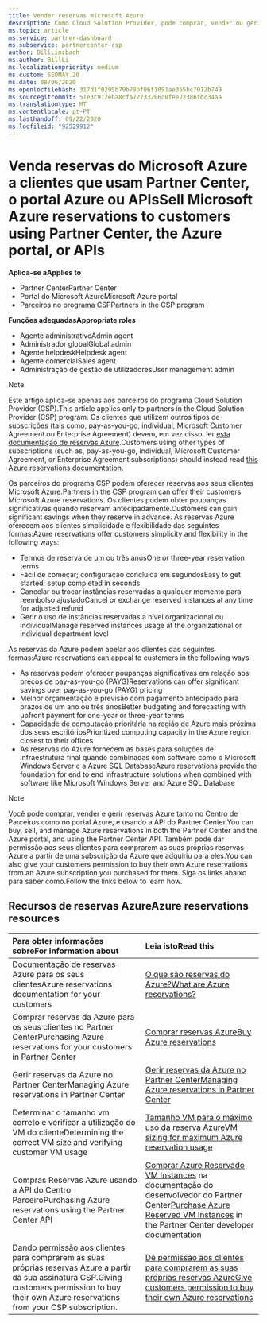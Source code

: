 ```yaml
---
title: Vender reservas microsoft Azure
description: Como Cloud Solution Provider, pode comprar, vender ou gerir reservas da Azure para os clientes. Use Partner Center, o portal Azure ou a API do Centro Parceiro.
ms.topic: article
ms.service: partner-dashboard
ms.subservice: partnercenter-csp
author: BillLinzbach
ms.author: BillLi
ms.localizationpriority: medium
ms.custom: SEOMAY.20
ms.date: 08/06/2020
ms.openlocfilehash: 317d1f0295b79b79bf06f1091ae365bc7012b749
ms.sourcegitcommit: 51e3c912eba8cfa72733206c0fee22386fbc34aa
ms.translationtype: MT
ms.contentlocale: pt-PT
ms.lasthandoff: 09/22/2020
ms.locfileid: "92529912"
---
```

# <a name="sell-microsoft-azure-reservations-to-customers-using-partner-center-the-azure-portal-or-apis"></a><span data-ttu-id="9ac1b-104">Venda reservas do Microsoft Azure a clientes que usam Partner Center, o portal Azure ou APIs</span><span class="sxs-lookup"><span data-stu-id="9ac1b-104">Sell Microsoft Azure reservations to customers using Partner Center, the Azure portal, or APIs</span></span>

<span data-ttu-id="9ac1b-105">**Aplica-se a**</span><span class="sxs-lookup"><span data-stu-id="9ac1b-105">**Applies to**</span></span>

- <span data-ttu-id="9ac1b-106">Partner Center</span><span class="sxs-lookup"><span data-stu-id="9ac1b-106">Partner Center</span></span>
- <span data-ttu-id="9ac1b-107">Portal do Microsoft Azure</span><span class="sxs-lookup"><span data-stu-id="9ac1b-107">Microsoft Azure portal</span></span>
- <span data-ttu-id="9ac1b-108">Parceiros no programa CSP</span><span class="sxs-lookup"><span data-stu-id="9ac1b-108">Partners in the CSP program</span></span>

<span data-ttu-id="9ac1b-109">**Funções adequadas**</span><span class="sxs-lookup"><span data-stu-id="9ac1b-109">**Appropriate roles**</span></span>

- <span data-ttu-id="9ac1b-110">Agente administrativo</span><span class="sxs-lookup"><span data-stu-id="9ac1b-110">Admin agent</span></span>
- <span data-ttu-id="9ac1b-111">Administrador global</span><span class="sxs-lookup"><span data-stu-id="9ac1b-111">Global admin</span></span>
- <span data-ttu-id="9ac1b-112">Agente helpdesk</span><span class="sxs-lookup"><span data-stu-id="9ac1b-112">Helpdesk agent</span></span>
- <span data-ttu-id="9ac1b-113">Agente comercial</span><span class="sxs-lookup"><span data-stu-id="9ac1b-113">Sales agent</span></span>
- <span data-ttu-id="9ac1b-114">Administração de gestão de utilizadores</span><span class="sxs-lookup"><span data-stu-id="9ac1b-114">User management admin</span></span>

> [!NOTE]
> <span data-ttu-id="9ac1b-115">Este artigo aplica-se apenas aos parceiros do programa Cloud Solution Provider (CSP).</span><span class="sxs-lookup"><span data-stu-id="9ac1b-115">This article applies only to partners in the Cloud Solution Provider (CSP) program.</span></span> <span data-ttu-id="9ac1b-116">Os clientes que utilizem outros tipos de subscrições (tais como, pay-as-you-go, individual, Microsoft Customer Agreement ou Enterprise Agreement) devem, em vez disso, ler [esta documentação de reservas Azure](/azure/cost-management-billing/reservations).</span><span class="sxs-lookup"><span data-stu-id="9ac1b-116">Customers using other types of subscriptions (such as, pay-as-you-go, individual, Microsoft Customer Agreement, or Enterprise Agreement subscriptions) should instead read [this Azure reservations documentation](/azure/cost-management-billing/reservations).</span></span>

<span data-ttu-id="9ac1b-117">Os parceiros do programa CSP podem oferecer reservas aos seus clientes Microsoft Azure.</span><span class="sxs-lookup"><span data-stu-id="9ac1b-117">Partners in the CSP program can offer their customers Microsoft Azure reservations.</span></span> <span data-ttu-id="9ac1b-118">Os clientes podem obter poupanças significativas quando reservam antecipadamente.</span><span class="sxs-lookup"><span data-stu-id="9ac1b-118">Customers can gain significant savings when they reserve in advance.</span></span> <span data-ttu-id="9ac1b-119">As reservas Azure oferecem aos clientes simplicidade e flexibilidade das seguintes formas:</span><span class="sxs-lookup"><span data-stu-id="9ac1b-119">Azure reservations offer customers simplicity and flexibility in the following ways:</span></span>

- <span data-ttu-id="9ac1b-120">Termos de reserva de um ou três anos</span><span class="sxs-lookup"><span data-stu-id="9ac1b-120">One or three-year reservation terms</span></span>
- <span data-ttu-id="9ac1b-121">Fácil de começar; configuração concluída em segundos</span><span class="sxs-lookup"><span data-stu-id="9ac1b-121">Easy to get started; setup completed in seconds</span></span>
- <span data-ttu-id="9ac1b-122">Cancelar ou trocar instâncias reservadas a qualquer momento para reembolso ajustado</span><span class="sxs-lookup"><span data-stu-id="9ac1b-122">Cancel or exchange reserved instances at any time for adjusted refund</span></span>
- <span data-ttu-id="9ac1b-123">Gerir o uso de instâncias reservadas a nível organizacional ou individual</span><span class="sxs-lookup"><span data-stu-id="9ac1b-123">Manage reserved instances usage at the organizational or individual department level</span></span>

<span data-ttu-id="9ac1b-124">As reservas da Azure podem apelar aos clientes das seguintes formas:</span><span class="sxs-lookup"><span data-stu-id="9ac1b-124">Azure reservations can appeal to customers in the following ways:</span></span>

- <span data-ttu-id="9ac1b-125">As reservas podem oferecer poupanças significativas em relação aos preços de pay-as-you-go (PAYG)</span><span class="sxs-lookup"><span data-stu-id="9ac1b-125">Reservations can offer significant savings over pay-as-you-go (PAYG) pricing</span></span>
- <span data-ttu-id="9ac1b-126">Melhor orçamentação e previsão com pagamento antecipado para prazos de um ano ou três anos</span><span class="sxs-lookup"><span data-stu-id="9ac1b-126">Better budgeting and forecasting with upfront payment for one-year or three-year terms</span></span>
- <span data-ttu-id="9ac1b-127">Capacidade de computação prioritária na região de Azure mais próxima dos seus escritórios</span><span class="sxs-lookup"><span data-stu-id="9ac1b-127">Prioritized computing capacity in the Azure region closest to their offices</span></span>
- <span data-ttu-id="9ac1b-128">As reservas do Azure fornecem as bases para soluções de infraestrutura final quando combinadas com software como o Microsoft Windows Server e a Azure SQL Database</span><span class="sxs-lookup"><span data-stu-id="9ac1b-128">Azure reservations provide the foundation for end to end infrastructure solutions when combined with software like Microsoft Windows Server and Azure SQL Database</span></span>

>[!NOTE]
> <span data-ttu-id="9ac1b-129">Você pode comprar, vender e gerir reservas Azure tanto no Centro de Parceiros como no portal Azure, e usando a API do Partner Center.</span><span class="sxs-lookup"><span data-stu-id="9ac1b-129">You can buy, sell, and manage Azure reservations in both the Partner Center and the Azure portal, and using the Partner Center API.</span></span> <span data-ttu-id="9ac1b-130">Também pode dar permissão aos seus clientes para comprarem as suas próprias reservas Azure a partir de uma subscrição da Azure que adquiriu para eles.</span><span class="sxs-lookup"><span data-stu-id="9ac1b-130">You can also give your customers permission to buy their own Azure reservations from an Azure subscription you purchased for them.</span></span> <span data-ttu-id="9ac1b-131">Siga os links abaixo para saber como.</span><span class="sxs-lookup"><span data-stu-id="9ac1b-131">Follow the links below to learn how.</span></span>

## <a name="azure-reservations-resources"></a><span data-ttu-id="9ac1b-132">Recursos de reservas Azure</span><span class="sxs-lookup"><span data-stu-id="9ac1b-132">Azure reservations resources</span></span>

|<span data-ttu-id="9ac1b-133">**Para obter informações sobre**</span><span class="sxs-lookup"><span data-stu-id="9ac1b-133">**For information about**</span></span>   |<span data-ttu-id="9ac1b-134">**Leia isto**</span><span class="sxs-lookup"><span data-stu-id="9ac1b-134">**Read this**</span></span>    |
|:-----------------------------|:-----------------|
| <span data-ttu-id="9ac1b-135">Documentação de reservas Azure para os seus clientes</span><span class="sxs-lookup"><span data-stu-id="9ac1b-135">Azure reservations documentation for your customers</span></span> | [<span data-ttu-id="9ac1b-136">O que são reservas do Azure?</span><span class="sxs-lookup"><span data-stu-id="9ac1b-136">What are Azure reservations?</span></span>](/azure/billing/billing-save-compute-costs-reservations)
|<span data-ttu-id="9ac1b-137">Comprar reservas da Azure para os seus clientes no Partner Center</span><span class="sxs-lookup"><span data-stu-id="9ac1b-137">Purchasing Azure reservations for your customers in Partner Center</span></span>   |[<span data-ttu-id="9ac1b-138">Comprar reservas Azure</span><span class="sxs-lookup"><span data-stu-id="9ac1b-138">Buy Azure reservations</span></span>](azure-reservations-buying.md)
|<span data-ttu-id="9ac1b-139">Gerir reservas da Azure no Partner Center</span><span class="sxs-lookup"><span data-stu-id="9ac1b-139">Managing Azure reservations in Partner Center</span></span> | [<span data-ttu-id="9ac1b-140">Gerir reservas da Azure no Partner Center</span><span class="sxs-lookup"><span data-stu-id="9ac1b-140">Managing Azure reservations in Partner Center</span></span>](azure-reservations-manage.md)
|<span data-ttu-id="9ac1b-141">Determinar o tamanho vm correto e verificar a utilização do VM do cliente</span><span class="sxs-lookup"><span data-stu-id="9ac1b-141">Determining the correct VM size and verifying customer VM usage</span></span>   |[<span data-ttu-id="9ac1b-142">Tamanho VM para o máximo uso da reserva Azure</span><span class="sxs-lookup"><span data-stu-id="9ac1b-142">VM sizing for maximum Azure reservation usage</span></span>](azure-usage.md)   |
|<span data-ttu-id="9ac1b-143">Compras Reservas Azure usando a API do Centro Parceiro</span><span class="sxs-lookup"><span data-stu-id="9ac1b-143">Purchasing Azure reservations using the Partner Center API</span></span> | <span data-ttu-id="9ac1b-144">[Comprar Azure Reservado VM Instances](/partner-center/develop/purchase-azure-reservations) na documentação do desenvolvedor do Partner Center</span><span class="sxs-lookup"><span data-stu-id="9ac1b-144">[Purchase Azure Reserved VM Instances](/partner-center/develop/purchase-azure-reservations) in the Partner Center developer documentation</span></span>   |
|<span data-ttu-id="9ac1b-145">Dando permissão aos clientes para comprarem as suas próprias reservas Azure a partir da sua assinatura CSP.</span><span class="sxs-lookup"><span data-stu-id="9ac1b-145">Giving customers permission to buy their own Azure reservations from your CSP subscription.</span></span> | [<span data-ttu-id="9ac1b-146">Dê permissão aos clientes para comprarem as suas próprias reservas Azure</span><span class="sxs-lookup"><span data-stu-id="9ac1b-146">Give customers permission to buy their own Azure reservations</span></span>](give-customers-permission.md)   |